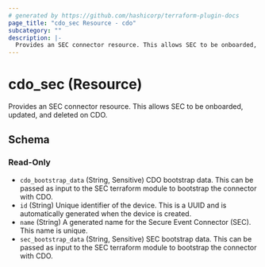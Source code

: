 ```yaml
---
# generated by https://github.com/hashicorp/terraform-plugin-docs
page_title: "cdo_sec Resource - cdo"
subcategory: ""
description: |-
  Provides an SEC connector resource. This allows SEC to be onboarded, updated, and deleted on CDO.
---
```


# cdo_sec (Resource)

Provides an SEC connector resource. This allows SEC to be onboarded, updated, and deleted on CDO.



<!-- schema generated by tfplugindocs -->
## Schema

### Read-Only

- `cdo_bootstrap_data` (String, Sensitive) CDO bootstrap data. This can be passed as input to the SEC terraform module to bootstrap the connector with CDO.
- `id` (String) Unique identifier of the device. This is a UUID and is automatically generated when the device is created.
- `name` (String) A generated name for the Secure Event Connector (SEC). This name is unique.
- `sec_bootstrap_data` (String, Sensitive) SEC bootstrap data. This can be passed as input to the SEC terraform module to bootstrap the connector with CDO.
